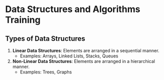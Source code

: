 # Data Structures and Algorithms Training

## Types of Data Structures

1. **Linear Data Structures**: Elements are arranged in a sequential manner.
   - Examples: Arrays, Linked Lists, Stacks, Queues
2. **Non-Linear Data Structures**: Elements are arranged in a hierarchical manner.
   - Examples: Trees, Graphs
